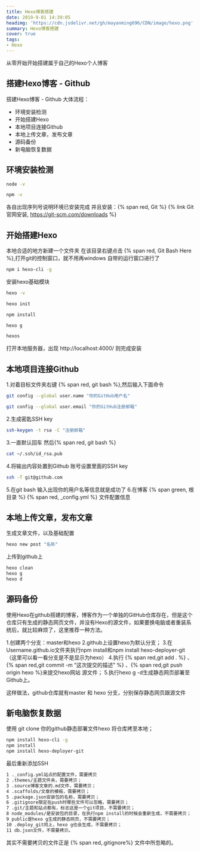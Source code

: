 ```yaml
---
title: Hexo博客搭建
date: 2019-9-01 14:39:05
headimg: 'https://cdn.jsdelivr.net/gh/mayanming696/CDN/image/hexo.png'
summary: Hexo博客搭建
cover: true
tags:
- Hexo
---
```


从零开始开始搭建属于自己的Hexo个人博客
<!-- more -->

## 搭建Hexo博客 - Github

搭建Hexo博客 - Github 大体流程：
- 环境安装检测
- 开始搭建Hexo
- 本地项目连接Github
- 本地上传文章，发布文章
- 源码备份
- 新电脑恢复数据

## 环境安装检测

``` bash
node -v
```

``` bash
npm -v
```

各自出现序列号说明环境已安装完成
并且安装：{% span red, Git %}
{% link Git官网安装, https://git-scm.com/downloads %}

## 开始搭建Hexo

本地合适的地方新建一个文件夹
在该目录右键点击 {% span red, Git Bash Here %},打开git的控制窗口，就不用再windows 自带的运行窗口进行了

``` bash
npm i hexo-cli -g
```

安装hexo基础模块

``` bash
hexo -v

hexo init

npm install

hexo g

hexos
```

打开本地服务器，出现 http://localhost:4000/ 则完成安装

## 本地项目连接Github

1.对着目标文件夹右键 {% span red, git bash %},然后输入下面命令

``` bash
git config --global user.name "你的GitHub用户名"

git config --global user.email "你的GitHub注册邮箱"
```

2.生成密匙SSH key

``` bash
ssh-keygen -t rsa -C "注册邮箱"
```

3.一直默认回车 然后{% span red, git bash %}

``` bash
cat ~/.ssh/id_rsa.pub 
```

4.将输出内容处置到Github 账号设置里面的SSH key

``` bash
ssh -T git@github.com
```
5.在git bash 输入出现你的用户名等信息就是成功了
6.在博客 {% span green, 根目录 %} {% span red, _config.yml %} 文件配置信息

## 本地上传文章，发布文章

生成文章文件，以及基础配置

``` bash
hexo new post "名称"
```

上传到github上

``` bash
hexo clean
hexo g
hexo d
```

## 源码备份

使用Hexo在github搭建的博客，博客作为一个单独的GitHub仓库存在，但是这个仓库只有生成的静态网页文件，并没有Hexo的源文件，如果要换电脑或者重装系统后，就比较麻烦了，这里推荐一种方法。

1.创建两个分支：master和hexo
2.github上设置hexo为默认分支；
3.在Username.github.io文件夹执行npm install和npm install hexo-deployer-git（这里可以看一看分支是不是显示为hexo）
4.执行 {% span red,git add . %} 、 {% span red,git commit -m “这次提交的描述” %} 、{% span red,git push origin hexo %}来提交hexo网站 源文件；
5.执行hexo g -d生成静态网页部署至Github上。

这样做法，github仓库就有master 和 hexo 分支，分别保存静态网页跟源文件

## 新电脑恢复数据

使用 git clone 你的github静态部署文件hexo 将仓库拷至本地；

``` bash
npm install hexo-cli -g
npm install
npm install hexo-deployer-git
```

最后重新添加SSH

``` bash
1 ._config.yml站点的配置文件，需要拷贝 
2 .themes/主题文件夹，需要拷贝； 
3 .source博客文章的.md文件，需要拷贝； 
4 .scaffolds/文章的模板，需要拷贝； 
5 .package.json安装包的名称，需要拷贝； 
6 .gitignore限定在push时哪些文件可以忽略，需要拷贝； 
7 .git/主题和站点都有，标志这是一个git项目，不需要拷贝； 
8 node_modules/是安装包的目录，在执行npm install的时候会重新生成，不需要拷贝； 
9 public是hexo g生成的静态网页，不需要拷贝； 
10 .deploy_git同上，hexo g也会生成，不需要拷贝； 
11 db.json文件，不需要拷贝。
```

其实不需要拷贝的文件正是 {% span red,.gitignore%} 文件中所忽略的。




